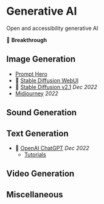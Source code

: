 # Generative AI

Open and accessibility generative AI

🌟 **Breakthrough**

## Image Generation

* [Prompt Hero](https://prompthero.com/)
* 🌟 [Stable Diffusion WebUI](https://github.com/AUTOMATIC1111/stable-diffusion-webui)
* 🌟 [Stable Diffusion v2.1](https://stability.ai/blog/stablediffusion2-1-release7-dec-2022) *Dec 2022*
* [Midjourney](https://midjourney.com/) *2022*

## Sound Generation

## Text Generation

* 🌟 [OpenAI ChatGPT](https://chat.openai.com/chat) *Dec 2022*
  * [Tutorials](tutorials/chatgpt.md)

## Video Generation

## Miscellaneous
